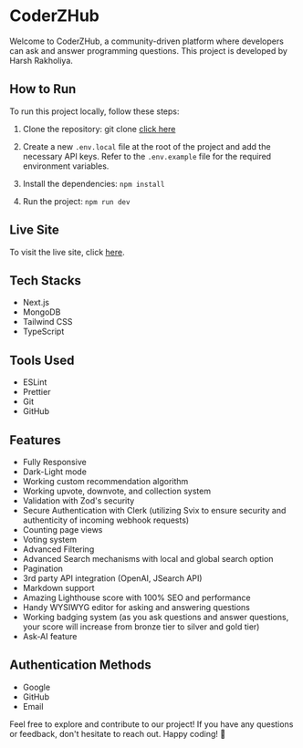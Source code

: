 # CoderZHub

Welcome to CoderZHub, a community-driven platform where developers can ask and answer programming questions. This project is developed by Harsh Rakholiya.

## How to Run

To run this project locally, follow these steps:

1. Clone the repository:
git clone [click here](https://github.com/harshprakholiya/CoderZHub.git)

2. Create a new `.env.local` file at the root of the project and add the necessary API keys. Refer to the `.env.example` file for the required environment variables.

3. Install the dependencies:
```npm install```

4. Run the project:
```npm run dev ```


## Live Site

To visit the live site, click [here](https://coderzhub.vercel.app/).

## Tech Stacks

- Next.js
- MongoDB
- Tailwind CSS
- TypeScript

## Tools Used

- ESLint
- Prettier
- Git
- GitHub

## Features

- Fully Responsive
- Dark-Light mode
- Working custom recommendation algorithm
- Working upvote, downvote, and collection system
- Validation with Zod's security
- Secure Authentication with Clerk (utilizing Svix to ensure security and authenticity of incoming webhook requests)
- Counting page views
- Voting system
- Advanced Filtering
- Advanced Search mechanisms with local and global search option
- Pagination
- 3rd party API integration (OpenAI, JSearch API)
- Markdown support
- Amazing Lighthouse score with 100% SEO and performance
- Handy WYSIWYG editor for asking and answering questions
- Working badging system (as you ask questions and answer questions, your score will increase from bronze tier to silver and gold tier)
- Ask-AI feature

## Authentication Methods

- Google
- GitHub
- Email

Feel free to explore and contribute to our project! If you have any questions or feedback, don't hesitate to reach out. Happy coding! 🚀


